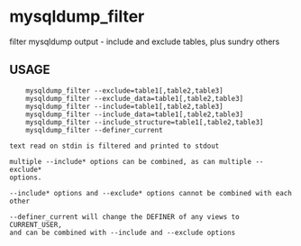 mysqldump_filter
================

filter mysqldump output - include and exclude tables, plus sundry others

USAGE
-----
        mysqldump_filter --exclude=table1[,table2,table3]
        mysqldump_filter --exclude_data=table1[,table2,table3]
        mysqldump_filter --include=table1[,table2,table3]
        mysqldump_filter --include_data=table1[,table2,table3]
        mysqldump_filter --include_structure=table1[,table2,table3]
        mysqldump_filter --definer_current

    text read on stdin is filtered and printed to stdout

    multiple --include* options can be combined, as can multiple --exclude*
    options.

    --include* options and --exclude* options cannot be combined with each
    other

    --definer_current will change the DEFINER of any views to CURRENT_USER,
    and can be combined with --include and --exclude options

